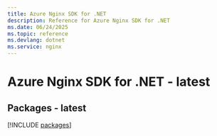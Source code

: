 ```yaml
---
title: Azure Nginx SDK for .NET
description: Reference for Azure Nginx SDK for .NET
ms.date: 06/24/2025
ms.topic: reference
ms.devlang: dotnet
ms.service: nginx
---
```

# Azure Nginx SDK for .NET - latest
## Packages - latest
[!INCLUDE [packages](nginx-index.md)]
